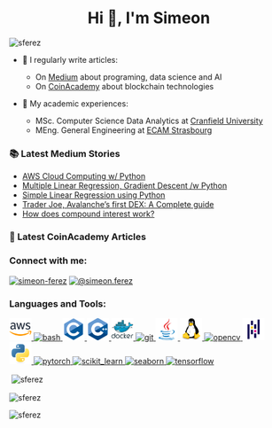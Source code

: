 <h1 align="center">Hi 👋, I'm Simeon</h1>
<p align="left"> <img src="https://komarev.com/ghpvc/?username=sferez&label=Profile%20views&color=0e75b6&style=flat" alt="sferez" /> </p>

- 📝 I regularly write articles:
  - On [Medium](https://medium.com/@simeon.ferez) about programing, data science and AI
  - On [CoinAcademy](https://coinacademy.fr/author/sfrzs/) about blockchain technologies

- 📄 My academic experiences:
  - MSc. Computer Science Data Analytics at [Cranfield University](https://www.cranfield.ac.uk/courses/taught/computational-intelligence-for-data-analytics)
  - MEng. General Engineering at [ECAM Strasbourg](https://icam-strasbourg.eu/en/)

### 📚 Latest Medium Stories
<!-- MEDIUM-STORY-LIST:START -->
- [AWS Cloud Computing w/ Python](https://python.plainenglish.io/aws-cloud-computing-w-python-39fb485aec44?source=rss-5c4383862039------2)
- [Multiple Linear Regression, Gradient Descent /w Python](https://python.plainenglish.io/multiple-linear-regression-gradient-descent-python-a19d5c41aeae?source=rss-5c4383862039------2)
- [Simple Linear Regression using Python](https://python.plainenglish.io/simple-linear-regression-using-python-7189f0312d72?source=rss-5c4383862039------2)
- [Trader Joe, Avalanche’s first DEX: A Complete guide](https://medium.com/coinmonks/trader-joe-guide-23a62e8e34f9?source=rss-5c4383862039------2)
- [How does compound interest work?](https://medium.com/coinmonks/how-does-compound-interest-work-90253a7dbe81?source=rss-5c4383862039------2)
<!-- MEDIUM-STORY-LIST:END -->

### 📰 Latest CoinAcademy Articles
<!-- COINACADEMY-STORY-LIST:START -->
<!-- COINACADEMY-STORY-LIST:END -->

<h3 align="left">Connect with me:</h3>
<p align="left">
<a href="https://linkedin.com/in/simeon-ferez" target="blank"><img align="center" src="https://raw.githubusercontent.com/rahuldkjain/github-profile-readme-generator/master/src/images/icons/Social/linked-in-alt.svg" alt="simeon-ferez" height="30" width="40" /></a>
<a href="https://medium.com/@simeon.ferez" target="blank"><img align="center" src="https://raw.githubusercontent.com/rahuldkjain/github-profile-readme-generator/master/src/images/icons/Social/medium.svg" alt="@simeon.ferez" height="30" width="40" /></a>
</p>

<h3 align="left">Languages and Tools:</h3>
<p align="left"> <a href="https://aws.amazon.com" target="_blank" rel="noreferrer"> <img src="https://raw.githubusercontent.com/devicons/devicon/master/icons/amazonwebservices/amazonwebservices-original-wordmark.svg" alt="aws" width="40" height="40"/> </a> <a href="https://www.gnu.org/software/bash/" target="_blank" rel="noreferrer"> <img src="https://www.vectorlogo.zone/logos/gnu_bash/gnu_bash-icon.svg" alt="bash" width="40" height="40"/> </a> <a href="https://www.cprogramming.com/" target="_blank" rel="noreferrer"> <img src="https://raw.githubusercontent.com/devicons/devicon/master/icons/c/c-original.svg" alt="c" width="40" height="40"/> </a> <a href="https://www.w3schools.com/cpp/" target="_blank" rel="noreferrer"> <img src="https://raw.githubusercontent.com/devicons/devicon/master/icons/cplusplus/cplusplus-original.svg" alt="cplusplus" width="40" height="40"/> </a> <a href="https://www.docker.com/" target="_blank" rel="noreferrer"> <img src="https://raw.githubusercontent.com/devicons/devicon/master/icons/docker/docker-original-wordmark.svg" alt="docker" width="40" height="40"/> </a> <a href="https://git-scm.com/" target="_blank" rel="noreferrer"> <img src="https://www.vectorlogo.zone/logos/git-scm/git-scm-icon.svg" alt="git" width="40" height="40"/> </a> <a href="https://www.java.com" target="_blank" rel="noreferrer"> <img src="https://raw.githubusercontent.com/devicons/devicon/master/icons/java/java-original.svg" alt="java" width="40" height="40"/> </a> <a href="https://www.linux.org/" target="_blank" rel="noreferrer"> <img src="https://raw.githubusercontent.com/devicons/devicon/master/icons/linux/linux-original.svg" alt="linux" width="40" height="40"/> </a> <a href="https://opencv.org/" target="_blank" rel="noreferrer"> <img src="https://www.vectorlogo.zone/logos/opencv/opencv-icon.svg" alt="opencv" width="40" height="40"/> </a> <a href="https://pandas.pydata.org/" target="_blank" rel="noreferrer"> <img src="https://raw.githubusercontent.com/devicons/devicon/2ae2a900d2f041da66e950e4d48052658d850630/icons/pandas/pandas-original.svg" alt="pandas" width="40" height="40"/> </a> <a href="https://www.python.org" target="_blank" rel="noreferrer"> <img src="https://raw.githubusercontent.com/devicons/devicon/master/icons/python/python-original.svg" alt="python" width="40" height="40"/> </a> <a href="https://pytorch.org/" target="_blank" rel="noreferrer"> <img src="https://www.vectorlogo.zone/logos/pytorch/pytorch-icon.svg" alt="pytorch" width="40" height="40"/> </a> <a href="https://scikit-learn.org/" target="_blank" rel="noreferrer"> <img src="https://upload.wikimedia.org/wikipedia/commons/0/05/Scikit_learn_logo_small.svg" alt="scikit_learn" width="40" height="40"/> </a> <a href="https://seaborn.pydata.org/" target="_blank" rel="noreferrer"> <img src="https://seaborn.pydata.org/_images/logo-mark-lightbg.svg" alt="seaborn" width="40" height="40"/> </a> <a href="https://www.tensorflow.org" target="_blank" rel="noreferrer"> <img src="https://www.vectorlogo.zone/logos/tensorflow/tensorflow-icon.svg" alt="tensorflow" width="40" height="40"/> </a> </p>

<p>&nbsp;<img align="center" src="https://github-readme-stats.vercel.app/api?username=sferez&show_icons=true&locale=en" alt="sferez" /></p>

<p><img align="center" src="https://github-readme-streak-stats.herokuapp.com/?user=sferez&" alt="sferez" /></p>

<p><img align="left" src="https://github-readme-stats.vercel.app/api/top-langs?username=sferez&show_icons=true&locale=en&layout=compact" alt="sferez" /></p>